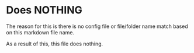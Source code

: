 # Does NOTHING
The reason for this is there is no config file or file/folder name match based on this markdown file name.  

As a result of this, this file does nothing.